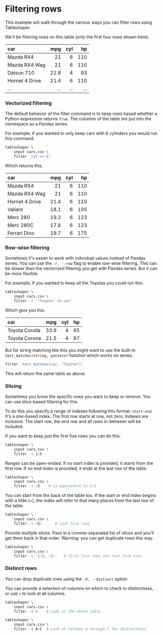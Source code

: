 # Filtering rows

This example will walk through the various ways you can filter rows using Tableshaper.

We'll be filtering rows on this table (only the first four rows shown here).

| car                 |   mpg |   cyl |   hp |
|:--------------------|------:|------:|-----:|
| Mazda RX4           |  21   |     6 |  110 |
| Mazda RX4 Wag       |  21   |     6 |  110 |
| Datsun 710          |  22.8 |     4 |   93 |
| Hornet 4 Drive      |  21.4 |     6 |  110 |
| ...                 |   ... |   ... |  ... |

### Vectorized filtering

The default behavior of the filter command is to keep rows based whether a Python expression returns `True`. The columns of the table are put into the namespace as a Pandas series.

For example, if you wanted to only keep cars with 6 cylinders you would
run this command.

```bash
tableshaper \
    input cars.csv \
    filter 'cyl == 6'
```

Which returns this.

| car            |   mpg |   cyl |   hp |
|:---------------|------:|------:|-----:|
| Mazda RX4      |  21   |     6 |  110 |
| Mazda RX4 Wag  |  21   |     6 |  110 |
| Hornet 4 Drive |  21.4 |     6 |  110 |
| Valiant        |  18.1 |     6 |  105 |
| Merc 280       |  19.2 |     6 |  123 |
| Merc 280C      |  17.8 |     6 |  123 |
| Ferrari Dino   |  19.7 |     6 |  175 |

### Row-wise filtering

Sometimes it's easier to work with individual values instead of Pandas series. You can use the `-r, --row` flag to enable row-wise filtering. This can be slower than the vectorized filtering you get with Pandas series. But it can be more flexible.

For example, if you wanted to keep all the Toyotas you could run this.

```bash
tableshaper \
    input cars.csv \
    filter -r '"Toyota" in car'
```

Which give you this.

| car            |   mpg |   cyl |   hp |
|:---------------|------:|------:|-----:|
| Toyota Corolla |  33.9 |     4 |   65 |
| Toyota Corona  |  21.5 |     4 |   97 |

But for string matching like this you might want to use the built-in `text_matches(string, pattern)` function which works on series.

```bash
filter 'text_matches(car, "Toyota")'
```

This will return the same table as above.

### Slicing

Sometimes you know the specific rows you want to keep or remove. You can use slice-based filtering for this.

To do this you specify a range of indexes following this format: `start:end`. It's a one-based index. The first row starts at one, not zero. Indexes are inclusive. The start row, the end row and all rows in-between will be included.

If you want to keep just the first five rows you can do this.

```bash
tableshaper \
    input cars.csv \
    filter -s 1:5
```

Ranges can be open-ended. If no start index is provided, it starts from the first row. If no end index is provided, it ends at the last row of the table.

```bash
tableshaper \
    input cars.csv \
    filter -s :5    # is equivalent to 1:5
```

You can start from the back of the table too. If the start or end index begins with a tilde (~), the index will refer to that many places from the last row of the table.

```bash
tableshaper \
    input cars.csv \
    filter -s ~5:      # last five rows
```

Provide multiple slices. Pass in a comma-separated list of slices and you'll get them back in that order. Warning: you can get duplicate rows this way.

```bash
tableshaper \
    input cars.csv \
    filter -s '1:5, ~5:'   # first five rows and last five rows
```

### Distinct rows

You can drop duplicate rows using the `-d, --distinct` option.

You can provide a selection of columns on which to check to distinctness, or use `+` to look at all columns.

```bash
tableshaper \
    input cars.csv \
    filter -d +    # Look at the whole table

tableshaper \
    input cars.csv \
    filter -d A:C  # Look at columns A through C for distinctness
```
